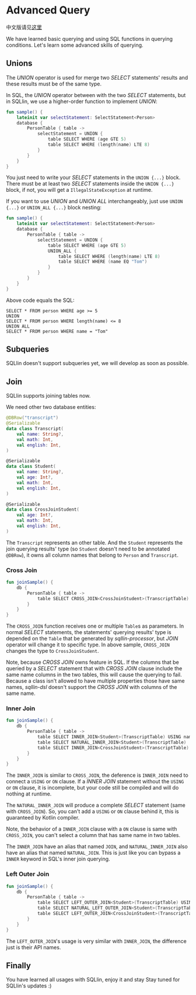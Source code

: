 # Advanced Query

中文版请见[这里](advanced-query-cn.md)

We have learned basic querying and using SQL functions in querying conditions. Let's learn some advanced skills of querying.

## Unions

The _UNION_ operator is used for merge two _SELECT_ statements' results and these results must be of the same type.

In SQL, the _UNION_ operator between with the two _SELECT_ statements, but in SQLlin, we use a higher-order function to
implement _UNION_:

```kotlin
fun sample() {
    lateinit var selectStatement: SelectStatement<Person>
    database {
        PersonTable { table ->
            selectStatement = UNION {
                table SELECT WHERE (age GTE 5)
                table SELECT WHERE (length(name) LTE 8)
            }
        }
    }
}
```

You just need to write your _SELECT_ statements in the `UNION {...}` block. There must be at least two _SELECT_ statements
inside the `UNION {...}` block, if not, you will get a `IllegalStateException` at runtime.

If you want to use _UNION_ and _UNION ALL_ interchangeably, just use `UNION {...}` or `UNION_ALL {...}` block nesting:

```kotlin
fun sample() {
    lateinit var selectStatement: SelectStatement<Person>
    database {
        PersonTable { table ->
            selectStatement = UNION {
                table SELECT WHERE (age GTE 5)
                UNION_ALL {
                    table SELECT WHERE (length(name) LTE 8)
                    table SELECT WHERE (name EQ "Tom")
                }
            }
        }
    }
}
```

Above code equals the SQL:

```roomsql
SELECT * FROM person WHERE age >= 5
UNION
SELECT * FROM person WHERE length(name) <= 8
UNION ALL
SELECT * FROM person WHERE name = "Tom"
```

## Subqueries

SQLlin doesn't support subqueries yet, we will develop as soon as possible.

## Join

SQLlin supports joining tables now.

We need other two database entities:

```kotlin
@DBRow("transcript")
@Serializable
data class Transcript(
    val name: String?,
    val math: Int,
    val english: Int,
)

@Serializable
data class Student(
    val name: String?,
    val age: Int?,
    val math: Int,
    val english: Int,
)

@Serializable
data class CrossJoinStudent(
    val age: Int?,
    val math: Int,
    val english: Int,
)
```

The `Transcript` represents an other table. And the `Student` represents the join querying results' type (so `Student`
doesn't need to be annotated `@DBRow`), it owns all column names that belong to `Person` and `Transcript`.

### Cross Join

```kotlin
fun joinSample() {
    db {
        PersonTable { table ->
            table SELECT CROSS_JOIN<CrossJoinStudent>(TranscriptTable)
        }
    }
}
```

The `CROSS_JOIN` function receives one or multiple `Table`s as parameters. In normal _SELECT_ statements, the statements' querying results' type is
depended on the `Table` that be generated by _sqllin-processor_, but _JOIN_ operator will change it to specific type. In above sample, `CROSS_JOIN` changes
the type to `CrossJoinStudent`.

Note, because _CROSS JOIN_ owns feature in SQL. If the columns that be queried by a _SELECT_ statement that with _CROSS JOIN_ clause include the same
name columns in the two tables, this will cause the querying to fail. Because a class isn't allowed to have multiple properties those have same names, _sqllin-dsl_
doesn't support the _CROSS JOIN_ with columns of the same name.

### Inner Join

```kotlin
fun joinSample() {
    db {
        PersonTable { table ->
            table SELECT INNER_JOIN<Student>(TranscriptTable) USING name
            table SELECT NATURAL_INNER_JOIN<Student>(TranscriptTable)
            table SELECT INNER_JOIN<CrossJoinStudent>(TranscriptTable) ON (name EQ TranscriptTable.name)
        }
    }
}
```

The `INNER_JOIN` is similar to `CROSS_JOIN`, the deference is `INNER_JOIN` need to connect a `USING` or `ON` clause. If a _INNER JOIN_ statement
without the `USING` or `ON` clause, it is incomplete, but your code still be compiled and will do nothing at runtime.

The `NATURAL_INNER_JOIN` will produce a complete _SELECT_ statement (same with `CROSS_JOIN`). So, you can't add a `USING` or `ON` clause behind it, this is
guaranteed by Kotlin compiler.

Note, the behavior of a `INNER_JOIN` clause with a `ON` clause is same with `CROSS_JOIN`, you can't select a column that has same name in two tables.

The `INNER_JOIN` have an alias that named `JOIN`, and `NATURAL_INNER_JOIN` also have an alias that named `NATURAL_JOIN`. This is just like you can
bypass a `INNER` keyword in SQL's inner join querying.


### Left Outer Join

```kotlin
fun joinSample() {
    db {
        PersonTable { table ->
            table SELECT LEFT_OUTER_JOIN<Student>(TranscriptTable) USING name
            table SELECT NATURAL_LEFT_OUTER_JOIN<Student>(TranscriptTable)
            table SELECT LEFT_OUTER_JOIN<CrossJoinStudent>(TranscriptTable) ON (name EQ TranscriptTable.name)
        }
    }
}
```

The `LEFT_OUTER_JOIN`'s usage is very similar with `INNER_JOIN`, the difference just is their API names.

## Finally

You have learned all usages with SQLlin, enjoy it and stay Stay tuned for SQLlin's updates :)